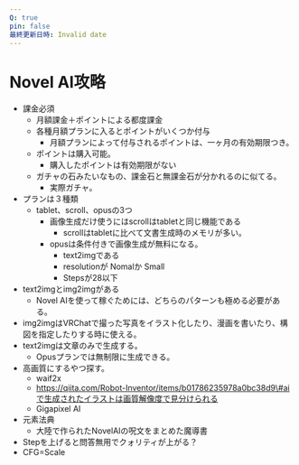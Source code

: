 ```yaml
---
Q: true
pin: false
最終更新日時: Invalid date
---
```

# Novel AI攻略

- 課金必須
    - 月額課金＋ポイントによる都度課金
    - 各種月額プランに入るとポイントがいくつか付与
        - 月額プランによって付与されるポイントは、一ヶ月の有効期限つき。
    - ポイントは購入可能。
        - 購入したポイントは有効期限がない
    - ガチャの石みたいなもの、課金石と無課金石が分かれるのに似てる。
        - 実際ガチャ。
- プランは３種類
    - tablet、scroll、opusの3つ
        - 画像生成だけ使うにはscrollはtabletと同じ機能である
            - scrollはtabletに比べて文書生成時のメモリが多い。
        - opusは条件付きで画像生成が無料になる。
            - text2imgである
            - resolutionが Nomalか Small
            - Stepsが28以下
- text2imgとimg2imgがある
    - Novel AIを使って稼ぐためには、どちらのパターンも極める必要がある。
- img2imgはVRChatで撮った写真をイラスト化したり、漫画を書いたり、構図を指定したりする時に使える。
- text2imgは文章のみで生成する。
    - Opusプランでは無制限に生成できる。
- 高画質にするやつ探す。
    - waif2x
    - https://qiita.com/Robot-Inventor/items/b01786235978a0bc38d9\#aiで生成されたイラストは画質解像度で見分けられる
    - Gigapixel AI
- 元素法典
    - 大陸で作られたNovelAIの呪文をまとめた魔導書
- Stepを上げると問答無用でクォリティが上がる？
- CFG=Scale